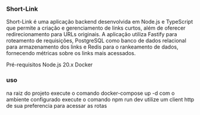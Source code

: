 ### Short-Link
Short-Link é uma aplicação backend desenvolvida em Node.js e TypeScript que permite a criação e gerenciamento de links curtos, além de oferecer redirecionamento para URLs originais.
A aplicação utiliza Fastify para roteamento de requisições, PostgreSQL como banco de dados relacional para armazenamento dos links e Redis para o rankeamento de dados, fornecendo métricas sobre os links mais acessados.

Pré-requisitos
Node.js 20.x
Docker

### uso
na raiz do projeto execute o comando docker-compose up -d
com o ambiente configurado execute o comando npm run dev
utilize um client http de sua preferencia para acessar as rotas
